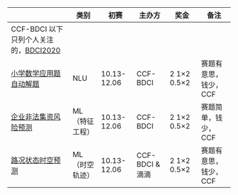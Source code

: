 


|        | 类别 |  初赛  |  主办方 | 奖金 |  备注 |
|  ----  | ----  |  ----  | ----  |   ----  | ----  |
| CCF-BDCI 以下只列个人关注的，[BDCI2020](https://www.datafountain.cn/special/BDCI2020/competition)|
| [小学数学应用题自动解题](https://www.datafountain.cn/competitions/467)  | NLU | 10.13-12.06 | CCF-BDCI | 2 1$\times$2 0.5$\times$2 | 赛题有意思，钱少，CCF |
| [企业非法集资风险预测](https://www.datafountain.cn/competitions/469)  | ML（特征工程） | 10.13-12.06 | CCF-BDCI | 2 1$\times$2 0.5$\times$2 | 赛题简单，钱少，CCF |
| [路况状态时空预测](https://www.datafountain.cn/competitions/466)  | ML（时空轨迹） | 10.13-12.06 | CCF-BDCI & 滴滴 | 2 1$\times$2 0.5$\times$2 | 赛题有意思，钱少，CCF |



